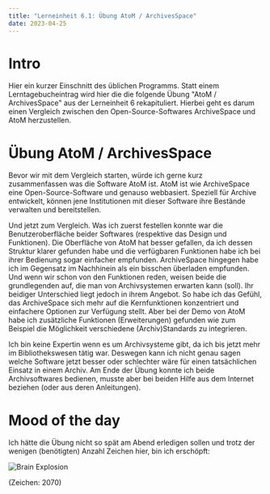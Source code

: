 ```yaml
---
title: "Lerneinheit 6.1: Übung AtoM / ArchivesSpace"
date: 2023-04-25
---
```


# Intro

Hier ein kurzer Einschnitt des üblichen Programms. Statt einem Lerntagebucheintrag wird hier die die folgende Übung "AtoM / ArchivesSpace" aus der Lerneinheit 6 rekapituliert. Hierbei geht es darum einen Vergleich zwischen den Open-Source-Softwares ArchiveSpace und AtoM herzustellen.

# Übung AtoM / ArchivesSpace

Bevor wir mit dem Vergleich starten, würde ich gerne kurz zusammenfassen was die Software AtoM ist. AtoM ist wie ArchiveSpace eine Open-Source-Software und genauso webbasiert. Speziell für Archive entwickelt, können jene Institutionen mit dieser Software ihre Bestände verwalten und bereitstellen.

Und jetzt zum Vergleich. Was ich zuerst festellen konnte war die Benutzeroberfläche beider Softwares (respektive das Design und Funktionen). Die Oberfläche von AtoM hat besser gefallen, da ich dessen Struktur klarer gefunden habe und die verfügbaren Funktionen habe ich bei ihrer Bedienung sogar einfacher empfunden. ArchiveSpace hingegen habe ich im Gegensatz im Nachhinein als ein bisschen überladen empfunden. Und wenn wir schon von den Funktionen reden, weisen beide die grundlegenden auf, die man von Archivsystemen erwarten kann (soll). Ihr beidiger Unterschied liegt jedoch in ihrem Angebot. So habe ich das Gefühl, das ArchiveSpace sich mehr auf die Kernfunktionen konzentriert und einfachere Optionen zur Verfügung stellt. Aber bei der Demo von AtoM habe ich zusätzliche Funktionen (Erweiterungen) gefunden wie zum Beispiel die Möglichkeit verschiedene (Archiv)Standards zu integrieren.

Ich bin keine Expertin wenn es um Archivsysteme gibt, da ich bis jetzt mehr im Bibliothekswesen tätig war. Deswegen kann ich nicht genau sagen welche Software jetzt besser oder schlechter wäre für einen tatsächlichen Einsatz in einem Archiv. Am Ende der Übung konnte ich beide Archivsoftwares bedienen, musste aber bei beiden Hilfe aus dem Internet beziehen (oder aus deren Anleitungen).

# Mood of the day

Ich hätte die Übung nicht so spät am Abend erledigen sollen und trotz der wenigen (benötigten) Anzahl Zeichen hier, bin ich erschöpft:

![Brain Explosion](https://media.tenor.com/QdAU5GjF5wsAAAAM/brain-explosion.gif)

(Zeichen: 2070)
